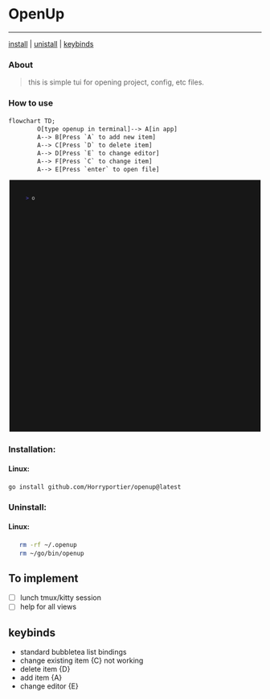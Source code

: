 # OpenUp
___
[install](#installation) | [unistall](#uninstall) | [keybinds](#keybinds)

### About
> this is simple tui for opening project, config, etc files.

### How to use

```mermaid
flowchart TD;
        O[type openup in terminal]--> A[in app]
        A--> B[Press `A` to add new item]
        A--> C[Press `D` to delete item]
        A--> D[Press `E` to change editor]
        A--> F[Press `C` to change item]
        A--> E[Press `enter` to open file]
```
<p align="center">
<img src="https://raw.githubusercontent.com/Horryportier/openup/main/v1/openupvid.gif" width=500 />
</p>

### Installation:

#### Linux:

```bash
go install github.com/Horryportier/openup@latest 
```
### Uninstall:

#### Linux:

```bash
   rm -rf ~/.openup
   rm ~/go/bin/openup
```


## To implement
- [ ] lunch tmux/kitty session
- [ ] help for all views

## keybinds

- standard bubbletea list bindings
- change existing item {C} not working 
- delete item {D}
- add item {A}
- change editor {E}

